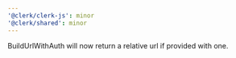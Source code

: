 ```yaml
---
'@clerk/clerk-js': minor
'@clerk/shared': minor
---
```


BuildUrlWithAuth will now return a relative url if provided with one.
